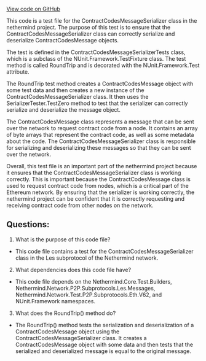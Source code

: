 [View code on GitHub](https://github.com/nethermindeth/nethermind/Nethermind.Network.Test/P2P/Subprotocols/Les/ContractCodesMessageSerializerTests.cs)

This code is a test file for the ContractCodesMessageSerializer class in the nethermind project. The purpose of this test is to ensure that the ContractCodesMessageSerializer class can correctly serialize and deserialize ContractCodesMessage objects. 

The test is defined in the ContractCodesMessageSerializerTests class, which is a subclass of the NUnit.Framework.TestFixture class. The test method is called RoundTrip and is decorated with the NUnit.Framework.Test attribute. 

The RoundTrip test method creates a ContractCodesMessage object with some test data and then creates a new instance of the ContractCodesMessageSerializer class. It then uses the SerializerTester.TestZero method to test that the serializer can correctly serialize and deserialize the message object. 

The ContractCodesMessage class represents a message that can be sent over the network to request contract code from a node. It contains an array of byte arrays that represent the contract code, as well as some metadata about the code. The ContractCodesMessageSerializer class is responsible for serializing and deserializing these messages so that they can be sent over the network. 

Overall, this test file is an important part of the nethermind project because it ensures that the ContractCodesMessageSerializer class is working correctly. This is important because the ContractCodesMessage class is used to request contract code from nodes, which is a critical part of the Ethereum network. By ensuring that the serializer is working correctly, the nethermind project can be confident that it is correctly requesting and receiving contract code from other nodes on the network.
## Questions: 
 1. What is the purpose of this code file?
- This code file contains a test for the ContractCodesMessageSerializer class in the Les subprotocol of the Nethermind network.

2. What dependencies does this code file have?
- This code file depends on the Nethermind.Core.Test.Builders, Nethermind.Network.P2P.Subprotocols.Les.Messages, Nethermind.Network.Test.P2P.Subprotocols.Eth.V62, and NUnit.Framework namespaces.

3. What does the RoundTrip() method do?
- The RoundTrip() method tests the serialization and deserialization of a ContractCodesMessage object using the ContractCodesMessageSerializer class. It creates a ContractCodesMessage object with some data and then tests that the serialized and deserialized message is equal to the original message.